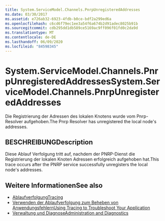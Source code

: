 ```yaml
---
title: System.ServiceModel.Channels.PnrpUnregisteredAddresses
ms.date: 03/30/2017
ms.assetid: e726ab32-6923-4fdb-b0ce-bdf2a299ed6a
ms.openlocfilehash: c6cd6f79ec1ee3a54f6a674b2d91adec8025b91b
ms.sourcegitcommit: cdb295dd1db589ce5169ac9ff096f01fd0c2da9d
ms.translationtype: MT
ms.contentlocale: de-DE
ms.lasthandoff: 06/09/2020
ms.locfileid: "84598345"
---
```

# <a name="systemservicemodelchannelspnrpunregisteredaddresses"></a><span data-ttu-id="11ead-102">System.ServiceModel.Channels.PnrpUnregisteredAddresses</span><span class="sxs-lookup"><span data-stu-id="11ead-102">System.ServiceModel.Channels.PnrpUnregisteredAddresses</span></span>
<span data-ttu-id="11ead-103">Die Registrierung der Adressen des lokalen Knotens wurde vom Pnrp-Resolver aufgehoben.</span><span class="sxs-lookup"><span data-stu-id="11ead-103">The Pnrp Resolver has unregistered the local node's addresses.</span></span>  
  
## <a name="description"></a><span data-ttu-id="11ead-104">BESCHREIBUNG</span><span class="sxs-lookup"><span data-stu-id="11ead-104">Description</span></span>  
 <span data-ttu-id="11ead-105">Diese Ablauf Verfolgung tritt auf, nachdem der PNRP-Dienst die Registrierung der lokalen Knoten Adressen erfolgreich aufgehoben hat.</span><span class="sxs-lookup"><span data-stu-id="11ead-105">This trace occurs after the PNRP service successfully unregisters the local node's addresses.</span></span>  
  
## <a name="see-also"></a><span data-ttu-id="11ead-106">Weitere Informationen</span><span class="sxs-lookup"><span data-stu-id="11ead-106">See also</span></span>

- [<span data-ttu-id="11ead-107">Ablaufverfolgung</span><span class="sxs-lookup"><span data-stu-id="11ead-107">Tracing</span></span>](index.md)
- [<span data-ttu-id="11ead-108">Verwenden der Ablaufverfolgung zum Beheben von Anwendungsfehlern</span><span class="sxs-lookup"><span data-stu-id="11ead-108">Using Tracing to Troubleshoot Your Application</span></span>](using-tracing-to-troubleshoot-your-application.md)
- [<span data-ttu-id="11ead-109">Verwaltung und Diagnose</span><span class="sxs-lookup"><span data-stu-id="11ead-109">Administration and Diagnostics</span></span>](../index.md)
